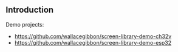 ## Introduction

Demo projects:

- <https://github.com/wallacegibbon/screen-library-demo-ch32v>
- <https://github.com/wallacegibbon/screen-library-demo-esp32>

